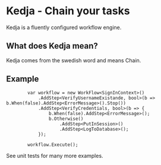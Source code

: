 Kedja - Chain your tasks
=====

Kedja is a fluently configured workflow engine.

What does Kedja mean?
------
Kedja comes from the swedish word and means Chain.

Example
------
            var workflow = new WorkFlow<SignInContext>()
                .AddStep<VerifyUsernameExistande, bool>(b => b.When(false).AddStep<ErrorMessage>().Stop())
                .AddStep<VerifyCredentials, bool>(b => {
                    b.When(false).AddStep<ErrorMessage>();
                    b.Otherwise()
                        .AddStep<PutInSession>()
                        .AddStep<LogToDatabase>();
                });

            workflow.Execute();

See unit tests for many more examples.
